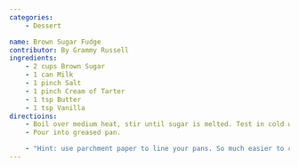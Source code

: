 ```yaml
---
categories: 
    - Dessert

name: Brown Sugar Fudge
contributor: By Grammy Russell
ingredients:
    - 2 cups Brown Sugar
    - 1 can Milk
    - 1 pinch Salt
    - 1 pinch Cream of Tarter
    - 1 tsp Butter
    - 1 tsp Vanilla
directioins:
    - Boil over medium heat, stir until sugar is melted. Test in cold water until ball forms. Cool 10 mins
    - Pour into greased pan.

    - "Hint: use parchment paper to line your pans. So much easier to clean up."
---
```

